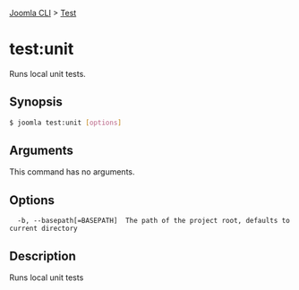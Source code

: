 [Joomla CLI](../index.md) > [Test](index.md)
# test:unit

Runs local unit tests.

## Synopsis
```bash
$ joomla test:unit [options]
```

## Arguments
This command has no arguments.

## Options
```
  -b, --basepath[=BASEPATH]  The path of the project root, defaults to current directory
```

## Description

Runs local unit tests

